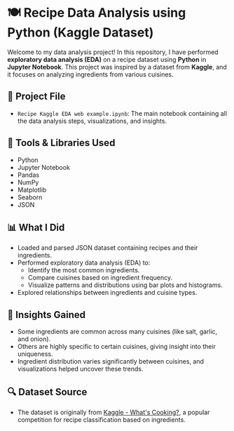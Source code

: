 # 🍽️ Recipe Data Analysis using Python (Kaggle Dataset)

Welcome to my data analysis project! In this repository, I have performed **exploratory data analysis (EDA)** on a recipe dataset using **Python** in **Jupyter Notebook**. This project was inspired by a dataset from **Kaggle**, and it focuses on analyzing ingredients from various cuisines.

## 📁 Project File

- `Recipe Kaggle EDA web example.ipynb`: The main notebook containing all the data analysis steps, visualizations, and insights.

## 🧰 Tools & Libraries Used

- Python
- Jupyter Notebook
- Pandas
- NumPy
- Matplotlib
- Seaborn
- JSON

## 📊 What I Did

- Loaded and parsed JSON dataset containing recipes and their ingredients.
- Performed exploratory data analysis (EDA) to:
  - Identify the most common ingredients.
  - Compare cuisines based on ingredient frequency.
  - Visualize patterns and distributions using bar plots and histograms.
- Explored relationships between ingredients and cuisine types.

## 📌 Insights Gained

- Some ingredients are common across many cuisines (like salt, garlic, and onion).
- Others are highly specific to certain cuisines, giving insight into their uniqueness.
- Ingredient distribution varies significantly between cuisines, and visualizations helped uncover these trends.

## 🔍 Dataset Source

- The dataset is originally from [Kaggle - What's Cooking?](https://www.kaggle.com/c/whats-cooking/data), a popular competition for recipe classification based on ingredients.


